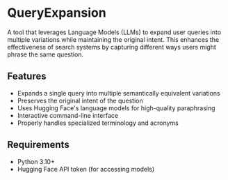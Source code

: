 # QueryExpansion

A tool that leverages Language Models (LLMs) to expand user queries into multiple variations while maintaining the original intent. This enhances the effectiveness of search systems by capturing different ways users might phrase the same question.

## Features

- Expands a single query into multiple semantically equivalent variations
- Preserves the original intent of the question
- Uses Hugging Face's language models for high-quality paraphrasing
- Interactive command-line interface
- Properly handles specialized terminology and acronyms

## Requirements

- Python 3.10+
- Hugging Face API token (for accessing models)
